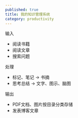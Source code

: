 ```yaml
---
published: true
title: 我的知识管理系统
category: productivity
---
```



输入

- 阅读书籍
- 阅读文章
- 搜索问题


处理

- 标记、笔记 -> 书摘
- 思考总结 -> 文字、图示、脑图

输出

- PDF文档、图片按目录分类存储
- 发表博客文章
